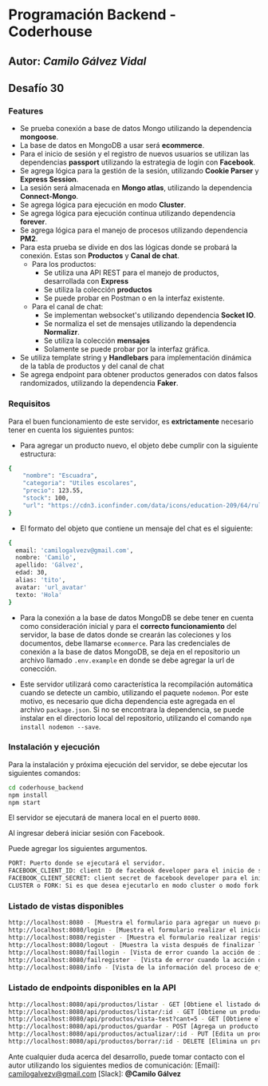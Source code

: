 # Programación Backend - Coderhouse
## Autor: _Camilo Gálvez Vidal_

## Desafío 30


### Features
- Se prueba conexión a base de datos Mongo utilizando la dependencia **mongoose**.
- La base de datos en MongoDB a usar será **ecommerce**.
- Para el inicio de sesión y el registro de nuevos usuarios se utilizan las dependencias **passport** utilizando la estrategia de login con **Facebook**.
- Se agrega lógica para la gestión de la sesión, utilizando **Cookie Parser** y **Express Session**.
- La sesión será almacenada en **Mongo atlas**, utilizando la dependencia **Connect-Mongo**.
- Se agrega lógica para ejecución en modo **Cluster**.
- Se agrega lógica para ejecución continua utilizando dependencia **forever**.
- Se agrega lógica para el manejo de procesos utilizando dependencia **PM2**.
- Para esta prueba se divide en dos las lógicas donde se probará la conexión. Estas son **Productos** y **Canal de chat**.
  - Para los productos:
    - Se utiliza una API REST para el manejo de productos, desarrollada con **Express**
    - Se utiliza la colección **productos**
    - Se puede probar en Postman o en la interfaz existente.
  - Para el canal de chat:
    - Se implementan websocket's utilizando dependencia **Socket IO**.
    - Se normaliza el set de mensajes utilizando la dependencia **Normalizr**.
    - Se utiliza la colección **mensajes**
    - Solamente se puede probar por la interfaz gráfica.
- Se utiliza template string y **Handlebars** para implementación dinámica de la tabla de productos y del canal de chat
- Se agrega endpoint para obtener productos generados con datos falsos randomizados, utilizando la dependencia **Faker**.

### Requisitos
Para el buen funcionamiento de este servidor, es **extrictamente** necesario tener en cuenta los siguientes puntos:

- Para agregar un producto nuevo, el objeto debe cumplir con la siguiente estructura:
```sh
{ 
    "nombre": "Escuadra",
    "categoria": "Utiles escolares",
    "precio": 123.55,
    "stock": 100,
    "url": "https://cdn3.iconfinder.com/data/icons/education-209/64/ruler-triangle-stationary-school-256.png"
}
```

- El formato del objeto que contiene un mensaje del chat es el siguiente:
```sh
{
  email: 'camilogalvezv@gmail.com',
  nombre: 'Camilo',
  apellido: 'Gálvez',
  edad: 30,
  alias: 'tito',
  avatar: 'url_avatar'
  texto: 'Hola'
}
```
- Para la conexión a la base de datos MongoDB se debe tener en cuenta como consideración inicial y para el **correcto funcionamiento** del servidor, la base de datos donde se crearán las coleciones y los documentos, debe llamarse `ecommerce`. Para las credenciales de conexión a la base de datos MongoDB, se deja en el repositorio un archivo llamado `.env.example` en donde se debe agregar la url de conección.

- Este servidor utilizará como característica la recompilación automática cuando se detecte un cambio, utilizando el paquete `nodemon`. Por este motivo, es necesario que dicha dependencia este agregada en el archivo `package.json`. Si no se encontrara la dependencia, se puede instalar en el directorio local del repositorio, utilizando el comando `npm install nodemon --save`.

### Instalación y ejecución
Para la instalación y próxima ejecución del servidor, se debe ejecutar los siguientes comandos:
```sh
cd coderhouse_backend
npm install
npm start
```

El servidor se ejecutará de manera local en el puerto `8080`.

Al ingresar deberá iniciar sesión con Facebook.

Puede agregar los siguientes argumentos.
```sh
PORT: Puerto donde se ejecutará el servidor.
FACEBOOK_CLIENT_ID: client ID de facebook developer para el inicio de sesión con Facebook.
FACEBOOK_CLIENT_SECRET: client secret de facebook developer para el inicio de sesión con Facebook.
CLUSTER o FORK: Si es que desea ejecutarlo en modo cluster o modo fork.
```

### Listado de vistas disponibles

```sh
http://localhost:8080 - [Muestra el formulario para agregar un nuevo producto al listado y además muestra canal de chat]
http://localhost:8080/login - [Muestra el formulario realizar el inicio de sesión]
http://localhost:8080/register - [Muestra el formulario realizar registrar un nuevo usario]
http://localhost:8080/logout - [Muestra la vista después de finalizar la sesión]
http://localhost:8080/faillogin - [Vista de error cuando la acción de inicio de sesión termina de forma errónea]
http://localhost:8080/failregister - [Vista de error cuando la acción de registrar un usuario termina de forma errónea]
http://localhost:8080/info - [Vista de la información del proceso de ejecución]
```

### Listado de endpoints disponibles en la API

```sh
http://localhost:8080/api/productos/listar - GET [Obtiene el listado de productos]
http://localhost:8080/api/productos/listar/:id - GET [Obtiene un producto en específico]
http://localhost:8080/api/productos/vista-test?cant=5 - GET [Obtiene el listado de productos con datos falsos]
http://localhost:8080/api/productos/guardar - POST [Agrega un producto nuevo]
http://localhost:8080/api/productos/actualizar/:id - PUT [Edita un producto en específico]
http://localhost:8080/api/productos/borrar/:id - DELETE [Elimina un producto en específico]
```

Ante cualquier duda acerca del desarrollo, puede tomar contacto con el autor utilizando los siguientes medios de comunicación:
[Email]: <camilogalvezv@gmail.com>
[Slack]: **@Camilo Gálvez**

